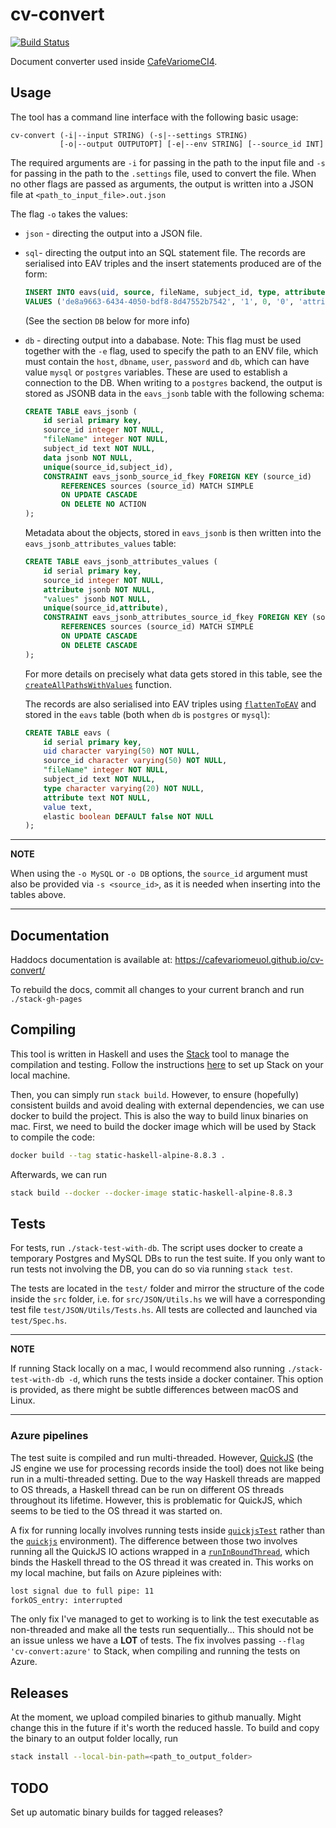 # cv-convert
[![Build Status](https://dev.azure.com/sb911/cv-convert-haskell/_apis/build/status/CafeVariomeUoL.cv-convert?branchName=master)](https://dev.azure.com/sb911/cv-convert-haskell/_build/latest?definitionId=1&branchName=master)

Document converter used inside [CafeVariomeCI4](https://github.com/CafeVariomeUoL/CafeVariomeCI4). 


## Usage

The tool has a command line interface with the following basic usage:

```
cv-convert (-i|--input STRING) (-s|--settings STRING) 
           [-o|--output OUTPUTOPT] [-e|--env STRING] [--source_id INT]
```

The required arguments are `-i` for passing in the path to the input file and `-s` for passing in the path to
the `.settings` file, used to convert the file. When no other flags are passed as arguments, the output is written
into a JSON file at `<path_to_input_file>.out.json`

The flag `-o` takes the values:

- `json` - directing the output into a JSON file.
- `sql`- directing the output into an SQL statement file. The records are serialised into EAV triples and the insert statements produced are of the form:
    ```sql
    INSERT INTO eavs(uid, source, fileName, subject_id, type, attribute, value, elastic) 
    VALUES ('de8a9663-6434-4050-bdf8-8d47552b7542', '1', 0, '0', 'attribute', 'subject_id', '0', 0);
    ```
    (See the section `DB` below for more info)
- `db` - directing output into a dababase. Note: This flag must be used together with the `-e` flag, used to specify the path to an ENV file, which must contain the `host`, `dbname`, `user`, `password` and `db`, which can have value `mysql` or `postgres` variables. 
    These are used to establish a connection to the DB. When writing to a `postgres` backend, the output is stored as
    JSONB data in the `eavs_jsonb` table with the following schema:

    ```sql
    CREATE TABLE eavs_jsonb (
        id serial primary key,
        source_id integer NOT NULL,
        "fileName" integer NOT NULL,
        subject_id text NOT NULL,
        data jsonb NOT NULL,
        unique(source_id,subject_id),
        CONSTRAINT eavs_jsonb_source_id_fkey FOREIGN KEY (source_id)
            REFERENCES sources (source_id) MATCH SIMPLE
            ON UPDATE CASCADE
            ON DELETE NO ACTION
    );
    ```

    Metadata about the objects, stored in `eavs_jsonb` is then written into the `eavs_jsonb_attributes_values` table:

    ```sql
    CREATE TABLE eavs_jsonb_attributes_values (
        id serial primary key,
        source_id integer NOT NULL,
        attribute jsonb NOT NULL,
        "values" jsonb NOT NULL,
        unique(source_id,attribute),
        CONSTRAINT eavs_jsonb_attributes_source_id_fkey FOREIGN KEY (source_id)
            REFERENCES sources (source_id) MATCH SIMPLE
            ON UPDATE CASCADE
            ON DELETE CASCADE
    );
    ```

    For more details on precisely what data gets stored in this table, see the [`createAllPathsWithValues`](https://cafevariomeuol.github.io/cv-convert/JSON-Utils.html#v:createAllPathsWithValues)
    function.

    The records are also serialised into EAV triples using [`flattenToEAV`](https://cafevariomeuol.github.io/cv-convert/JSON-Utils.html#v:flattenToEAV) and stored in the `eavs` table (both when `db` is `postgres` or `mysql`):

    ```sql
    CREATE TABLE eavs (
        id serial primary key,
        uid character varying(50) NOT NULL,
        source_id character varying(50) NOT NULL,
        "fileName" integer NOT NULL,
        subject_id text NOT NULL,
        type character varying(20) NOT NULL,
        attribute text NOT NULL,
        value text,
        elastic boolean DEFAULT false NOT NULL
    );
    ```

---
**NOTE**

When using the `-o MySQL` or `-o DB` options, the `source_id` argument must also be provided via `-s <source_id>`, as it is needed when inserting into the tables above.

---

## Documentation
Haddocs documentation is available at: https://cafevariomeuol.github.io/cv-convert/

To rebuild the docs, commit all changes to your current branch and run `./stack-gh-pages` 


## Compiling

This tool is written in Haskell and uses the [Stack](https://docs.haskellstack.org/en/stable/README/) tool to manage the compilation and testing. 
Follow the instructions [here](https://docs.haskellstack.org/en/stable/install_and_upgrade/) to set up Stack on your local machine.

Then, you can simply run `stack build`. However, to ensure (hopefully) consistent builds and avoid dealing with external dependencies,
we can use docker to build the project. This is also the way to build linux binaries on mac. 
First, we need to build the docker image which will be used by Stack to compile the code:

```bash
docker build --tag static-haskell-alpine-8.8.3 .
```

Afterwards, we can run

```bash
stack build --docker --docker-image static-haskell-alpine-8.8.3
```

## Tests

For tests, run `./stack-test-with-db`. The script uses docker to create a temporary Postgres and MySQL DBs to run the test suite. 
If you only want to run tests not involving the DB, you can do so via running `stack test`.

The tests are located in the `test/` folder and mirror the structure of the code inside the `src` folder, i.e.
for `src/JSON/Utils.hs` we will have a corresponding test file `test/JSON/Utils/Tests.hs`. All tests are collected and launched via `test/Spec.hs`.


---
**NOTE**

If running Stack locally on a mac, I would recommend also running `./stack-test-with-db -d`, which runs the tests inside a docker container. This option is provided, as there might be subtle differences between macOS and Linux.

---

### Azure pipelines

The test suite is compiled and run multi-threaded. However, [QuickJS](https://bellard.org/quickjs/) (the JS engine we use for processing records inside the tool) does not like 
being run in a multi-threaded setting. Due to the way Haskell threads are mapped to OS threads, a Haskell thread can be run on different OS threads throughout its lifetime. 
However, this is problematic for QuickJS, which seems to be tied to the OS thread it was started on.

A fix for running locally involves running tests inside [`quickjsTest`](https://cafevariomeuol.github.io/cv-convert/Quickjs.html#v:quickjsTest) rather than the 
[`quickjs`](https://cafevariomeuol.github.io/cv-convert/Quickjs.html#v:quickjs) environment). 
The difference between those two involves running all the QuickJS IO actions wrapped in a [`runInBoundThread`](https://hackage.haskell.org/package/base-4.14.0.0/docs/Control-Concurrent.html#v:runInBoundThread), 
which binds the Haskell thread to the OS thread it was created in. This works on my local machine, but fails on Azure pipleines with:

```bash
lost signal due to full pipe: 11
forkOS_entry: interrupted
```

The only fix I've managed to get to working is to link the test executable as non-threaded and make all the tests run sequentially... 
This should not be an issue unless we have a **LOT** of tests. The fix involves passing `--flag 'cv-convert:azure'` to Stack, when compiling and running the tests on Azure.

## Releases

At the moment, we upload compiled binaries to github manually. Might change this in the future if it's worth the reduced hassle. To build and copy the binary to an output folder locally, run

```bash
stack install --local-bin-path=<path_to_output_folder>
```

## TODO

Set up automatic binary builds for tagged releases?